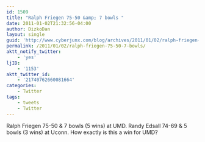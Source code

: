 ```yaml
---
id: 1509
title: "Ralph Friegen 75-50 &amp; 7 bowls "
date: 2011-01-02T21:32:56-04:00
author: DizkoDan
layout: single
guid: 'http://www.cyberjunx.com/blog/archives/2011/01/02/ralph-friegen-75-50-7-bowls/'
permalink: /2011/01/02/ralph-friegen-75-50-7-bowls/
aktt_notify_twitter:
    - 'yes'
ljID:
    - '1153'
aktt_twitter_id:
    - '21740762660081664'
categories:
    - Twitter
tags:
    - tweets
    - Twitter
---
```


Ralph Friegen 75-50 &amp; 7 bowls (5 wins) at UMD. Randy Edsall 74-69 &amp; 5 bowls (3 wins) at Uconn. How exactly is this a win for UMD?